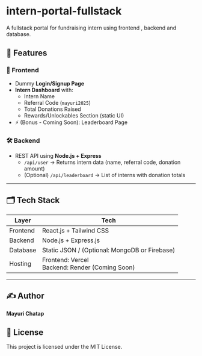 # intern-portal-fullstack
A fullstack portal for fundraising intern  using frontend , backend and database.

## 📌 Features

### 🔐 Frontend
- Dummy **Login/Signup Page**
- **Intern Dashboard** with:
  - Intern Name
  - Referral Code (`mayuri2025`)
  - Total Donations Raised
  - Rewards/Unlockables Section (static UI)
- ⚡ (Bonus - Coming Soon): Leaderboard Page

### 🛠 Backend
- REST API using **Node.js + Express**
  - `/api/user` → Returns intern data (name, referral code, donation amount)
  - (Optional) `/api/leaderboard` → List of interns with donation totals

---

## 🗂 Tech Stack

| Layer      | Tech |
|------------|------|
| Frontend   | React.js + Tailwind CSS |
| Backend    | Node.js + Express.js    |
| Database   | Static JSON / (Optional: MongoDB or Firebase) |
| Hosting    | Frontend: Vercel<br>Backend: Render (Coming Soon) |

---

## ✍️ Author
**Mayuri Chatap**  

## 📄 License

This project is licensed under the MIT License.

